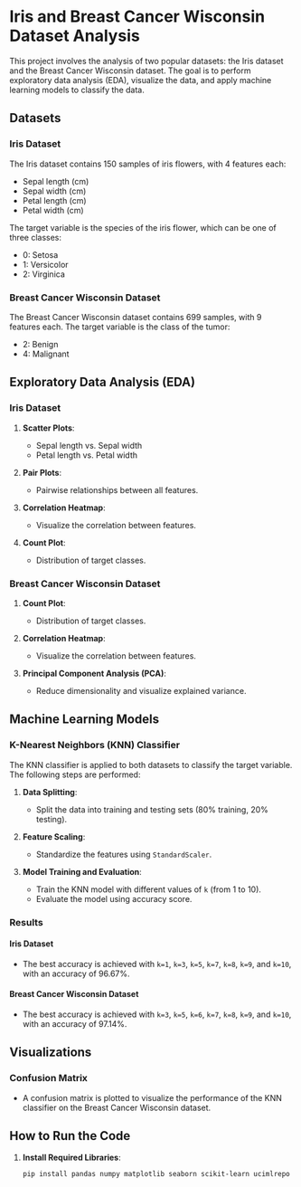 # Iris and Breast Cancer Wisconsin Dataset Analysis

This project involves the analysis of two popular datasets: the Iris dataset and the Breast Cancer Wisconsin dataset. The goal is to perform exploratory data analysis (EDA), visualize the data, and apply machine learning models to classify the data.

## Datasets

### Iris Dataset
The Iris dataset contains 150 samples of iris flowers, with 4 features each:
- Sepal length (cm)
- Sepal width (cm)
- Petal length (cm)
- Petal width (cm)

The target variable is the species of the iris flower, which can be one of three classes:
- 0: Setosa
- 1: Versicolor
- 2: Virginica

### Breast Cancer Wisconsin Dataset
The Breast Cancer Wisconsin dataset contains 699 samples, with 9 features each. The target variable is the class of the tumor:
- 2: Benign
- 4: Malignant

## Exploratory Data Analysis (EDA)

### Iris Dataset
1. **Scatter Plots**:
   - Sepal length vs. Sepal width
   - Petal length vs. Petal width

2. **Pair Plots**:
   - Pairwise relationships between all features.

3. **Correlation Heatmap**:
   - Visualize the correlation between features.

4. **Count Plot**:
   - Distribution of target classes.

### Breast Cancer Wisconsin Dataset
1. **Count Plot**:
   - Distribution of target classes.

2. **Correlation Heatmap**:
   - Visualize the correlation between features.

3. **Principal Component Analysis (PCA)**:
   - Reduce dimensionality and visualize explained variance.

## Machine Learning Models

### K-Nearest Neighbors (KNN) Classifier
The KNN classifier is applied to both datasets to classify the target variable. The following steps are performed:

1. **Data Splitting**:
   - Split the data into training and testing sets (80% training, 20% testing).

2. **Feature Scaling**:
   - Standardize the features using `StandardScaler`.

3. **Model Training and Evaluation**:
   - Train the KNN model with different values of `k` (from 1 to 10).
   - Evaluate the model using accuracy score.

### Results

#### Iris Dataset
- The best accuracy is achieved with `k=1`, `k=3`, `k=5`, `k=7`, `k=8`, `k=9`, and `k=10`, with an accuracy of 96.67%.

#### Breast Cancer Wisconsin Dataset
- The best accuracy is achieved with `k=3`, `k=5`, `k=6`, `k=7`, `k=8`, `k=9`, and `k=10`, with an accuracy of 97.14%.

## Visualizations

### Confusion Matrix
- A confusion matrix is plotted to visualize the performance of the KNN classifier on the Breast Cancer Wisconsin dataset.

## How to Run the Code

1. **Install Required Libraries**:
   ```bash
   pip install pandas numpy matplotlib seaborn scikit-learn ucimlrepo
